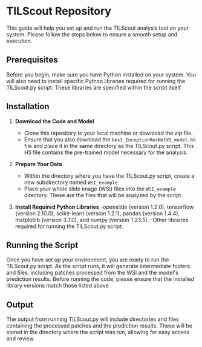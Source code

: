 # TILScout Repository

This guide will help you set up and run the TILScout analysis tool on your system. Please follow the steps below to ensure a smooth setup and execution.

## Prerequisites

Before you begin, make sure you have Python installed on your system. You will also need to install specific Python libraries required for running the TILScout.py script. These libraries are specified within the script itself.

## Installation

1. **Download the Code and Model**
   - Clone this repository to your local machine or download the zip file.
   - Ensure that you also download the `best_InceptionResNetV2_model.h5` file and place it in the same directory as the TILScout.py script. This H5 file contains the pre-trained model necessary for the analysis.

2. **Prepare Your Data**
   - Within the directory where you have the TILScout.py script, create a new subdirectory named `WSI_example`.
   - Place your whole slide image (WSI) files into the `WSI_example` directory. These are the files that will be analyzed by the script.

3. **Install Required Python Libraries**
   -openslide (version 1.2.0), tensorflow (version 2.10.0), scikit-learn (version 1.2.1), pandas (version 1.4.4), matplotlib (version 3.7.0), and numpy (version 1.23.5).
   -Other libraries required for running the TILScout.py script.
 
## Running the Script

Once you have set up your environment, you are ready to run the TILScout.py script. As the script runs, it will generate intermediate folders and files, including patches processed from the WSI and the model's prediction results. Before running the code, please ensure that the installed library versions match those listed above

## Output

The output from running TILScout.py will include directories and files containing the processed patches and the prediction results. These will be stored in the directory where the script was run, allowing for easy access and review.


